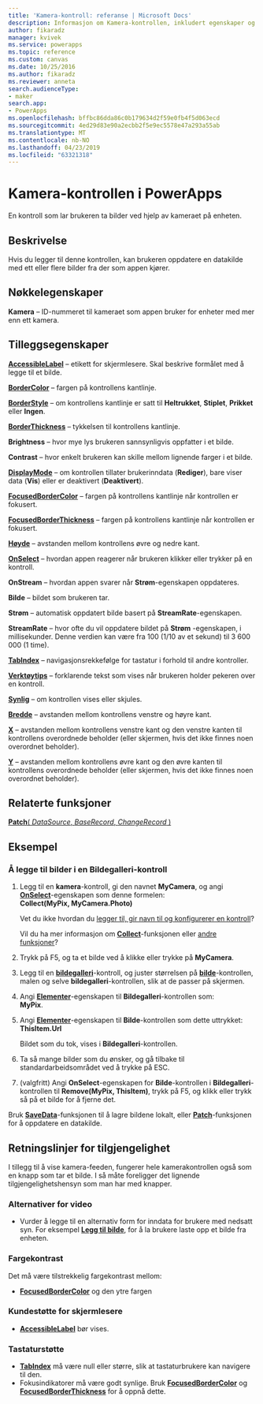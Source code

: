 ```yaml
---
title: 'Kamera-kontroll: referanse | Microsoft Docs'
description: Informasjon om Kamera-kontrollen, inkludert egenskaper og eksempler
author: fikaradz
manager: kvivek
ms.service: powerapps
ms.topic: reference
ms.custom: canvas
ms.date: 10/25/2016
ms.author: fikaradz
ms.reviewer: anneta
search.audienceType:
- maker
search.app:
- PowerApps
ms.openlocfilehash: bffbc86dda86c0b179634d2f59e0fb4f5d063ecd
ms.sourcegitcommit: 4ed29d83e90a2ecbb2f5e9ec5578e47a293a55ab
ms.translationtype: MT
ms.contentlocale: nb-NO
ms.lasthandoff: 04/23/2019
ms.locfileid: "63321318"
---
```

# <a name="camera-control-in-powerapps"></a>Kamera-kontrollen i PowerApps
En kontroll som lar brukeren ta bilder ved hjelp av kameraet på enheten.

## <a name="description"></a>Beskrivelse
Hvis du legger til denne kontrollen, kan brukeren oppdatere en datakilde med ett eller flere bilder fra der som appen kjører.

## <a name="key-properties"></a>Nøkkelegenskaper
**Kamera** – ID-nummeret til kameraet som appen bruker for enheter med mer enn ett kamera.

## <a name="additional-properties"></a>Tilleggsegenskaper
**[AccessibleLabel](properties-accessibility.md)** – etikett for skjermlesere. Skal beskrive formålet med å legge til et bilde.

**[BorderColor](properties-color-border.md)** – fargen på kontrollens kantlinje.

**[BorderStyle](properties-color-border.md)** – om kontrollens kantlinje er satt til **Heltrukket**, **Stiplet**, **Prikket** eller **Ingen**.

**[BorderThickness](properties-color-border.md)** – tykkelsen til kontrollens kantlinje.

**Brightness** – hvor mye lys brukeren sannsynligvis oppfatter i et bilde.

**Contrast** – hvor enkelt brukeren kan skille mellom lignende farger i et bilde.

**[DisplayMode](properties-core.md)** – om kontrollen tillater brukerinndata (**Rediger**), bare viser data (**Vis**) eller er deaktivert (**Deaktivert**).

**[FocusedBorderColor](properties-color-border.md)** – fargen på kontrollens kantlinje når kontrollen er fokusert.

**[FocusedBorderThickness](properties-color-border.md)** – fargen på kontrollens kantlinje når kontrollen er fokusert.

**[Høyde](properties-size-location.md)** – avstanden mellom kontrollens øvre og nedre kant.

**[OnSelect](properties-core.md)** – hvordan appen reagerer når brukeren klikker eller trykker på en kontroll.

**OnStream** – hvordan appen svarer når **Strøm**-egenskapen oppdateres.

**Bilde** – bildet som brukeren tar.

**Strøm** – automatisk oppdatert bilde basert på **StreamRate**-egenskapen.

**StreamRate** – hvor ofte du vil oppdatere bildet på **Strøm** -egenskapen, i millisekunder.  Denne verdien kan være fra 100 (1/10 av et sekund) til 3 600 000 (1 time).

**[TabIndex](properties-accessibility.md)** – navigasjonsrekkefølge for tastatur i forhold til andre kontroller.

**[Verktøytips](properties-core.md)** – forklarende tekst som vises når brukeren holder pekeren over en kontroll.

**[Synlig](properties-core.md)** – om kontrollen vises eller skjules.

**[Bredde](properties-size-location.md)** – avstanden mellom kontrollens venstre og høyre kant.

**[X](properties-size-location.md)** – avstanden mellom kontrollens venstre kant og den venstre kanten til kontrollens overordnede beholder (eller skjermen, hvis det ikke finnes noen overordnet beholder).

**[Y](properties-size-location.md)** – avstanden mellom kontrollens øvre kant og den øvre kanten til kontrollens overordnede beholder (eller skjermen, hvis det ikke finnes noen overordnet beholder).

## <a name="related-functions"></a>Relaterte funksjoner
[**Patch**( *DataSource*, *BaseRecord*, *ChangeRecord* )](../functions/function-patch.md)

## <a name="example"></a>Eksempel
### <a name="add-photos-to-an-image-gallery-control"></a>Å legge til bilder i en Bildegalleri-kontroll
1. Legg til en **kamera**-kontroll, gi den navnet **MyCamera**, og angi **[OnSelect](properties-core.md)**-egenskapen som denne formelen:<br>
   **Collect(MyPix, MyCamera.Photo)**

    Vet du ikke hvordan du [legger til, gir navn til og konfigurerer en kontroll](../add-configure-controls.md)?

    Vil du ha mer informasjon om **[Collect](../functions/function-clear-collect-clearcollect.md)**-funksjonen eller [andre funksjoner](../formula-reference.md)?
2. Trykk på F5, og ta et bilde ved å klikke eller trykke på **MyCamera**.
3. Legg til en **[bildegalleri](control-gallery.md)**-kontroll, og juster størrelsen på **[bilde](control-image.md)**-kontrollen, malen og selve **bildegalleri**-kontrollen, slik at de passer på skjermen.
4. Angi **[Elementer](properties-core.md)**-egenskapen til **Bildegalleri**-kontrollen som:<br>**MyPix**.
5. Angi **[Elementer](properties-visual.md)**-egenskapen til **Bilde**-kontrollen som dette uttrykket:<br>
   **ThisItem.Url**

    Bildet som du tok, vises i **Bildegalleri**-kontrollen.
6. Ta så mange bilder som du ønsker, og gå tilbake til standardarbeidsområdet ved å trykke på ESC.
7. (valgfritt) Angi **OnSelect**-egenskapen for **Bilde**-kontrollen i **Bildegalleri**-kontrollen til **Remove(MyPix, ThisItem)**, trykk på F5, og klikk eller trykk så på et bilde for å fjerne det.

Bruk **[SaveData](../functions/function-savedata-loaddata.md)**-funksjonen til å lagre bildene lokalt, eller **[Patch](../functions/function-patch.md)**-funksjonen for å oppdatere en datakilde.


## <a name="accessibility-guidelines"></a>Retningslinjer for tilgjengelighet
I tillegg til å vise kamera-feeden, fungerer hele kamerakontrollen også som en knapp som tar et bilde. I så måte foreligger det lignende tilgjengelighetshensyn som man har med knapper.

### <a name="video-alternatives"></a>Alternativer for video
* Vurder å legge til en alternativ form for inndata for brukere med nedsatt syn. For eksempel **[Legg til bilde](control-add-picture.md)**, for å la brukere laste opp et bilde fra enheten.

### <a name="color-contrast"></a>Fargekontrast
Det må være tilstrekkelig fargekontrast mellom:
* **[FocusedBorderColor](properties-color-border.md)** og den ytre fargen

### <a name="screen-reader-support"></a>Kundestøtte for skjermlesere
* **[AccessibleLabel](properties-accessibility.md)** bør vises.

### <a name="keyboard-support"></a>Tastaturstøtte
* **[TabIndex](properties-accessibility.md)** må være null eller større, slik at tastaturbrukere kan navigere til den.
* Fokusindikatorer må være godt synlige. Bruk **[FocusedBorderColor](properties-color-border.md)** og **[FocusedBorderThickness](properties-color-border.md)** for å oppnå dette.
